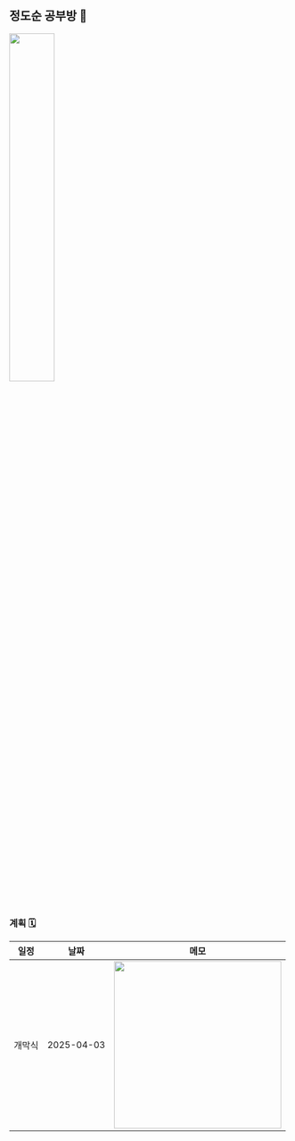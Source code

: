 ## 정도순 공부방 👋

<img src = "https://github.com/user-attachments/assets/df467f99-50d8-4417-b615-7233fd1e40ec" width = "40%" />

### 계획 🗓️
| 일정       | 날짜 | 메모     |
|:-----------:|:----:|-|
| 개막식    | 2025-04-03   |<img src="https://i.pinimg.com/originals/a7/f1/9a/a7f19a7efc12d2a864bd3c5e33390103.jpg" width =300px /> |
